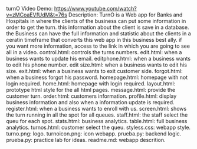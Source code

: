 turnO
Video Demo: <https://www.youtube.com/watch?v=zMCoaEVfUdM&t=76s> 
Description: TurnO is a Web app for Banks and Hospitals in where the clients of the business can put some information in order to get the turn. this information about the client is save in a database. the Business can have the full information and statistic about the clients in a ceratin timeframe that converts this web app in this business best ally. if you want more information, access to the link in which you are going to see all in a video. control.html: controls the turns numbers. edit.html: when a business wants to update his email. editphone.html: when a business wants to edit his phone number. edit size.html: when a business wants to edit his size. exit.html: when a business wants to exit customer side. forgot.html: when a business forgot his password. homepage.html: homepage with not login required. home.html: homepage with login required. layout.html: prototype html style for the all html pages. message.html: provide the customer turn. order.html: customers information. profile.html: display business information and also when a information update is required. register.html: when a business wants to enroll with us. screen.html: shows the turn running in all the spot for all queues. staff.html: the staff select the queu for each spot. stats.html: business analytics. table.html: full business analytics. turnos.html: customer select the queu. styless.css: webapp style. turno.png: logo. turnoicon.png: icon webapp. prueba.py: backend logic. prueba.py: practice lab for ideas. readme.md: webapp descrition.

